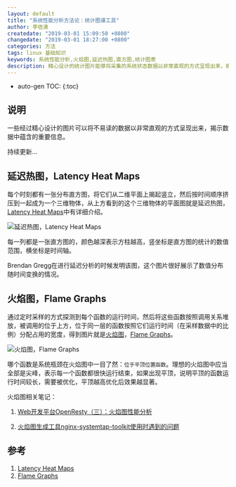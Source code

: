```yaml
---
layout: default
title: "系统性能分析方法论：统计图谱工具"
author: 李佶澳
createdate: "2019-03-01 15:09:50 +0800"
changedate: "2019-03-01 18:27:00 +0800"
categories: 方法
tags: linux 基础知识
keywords: 系统性能分析,火焰图,延迟热图,直方图,统计图表
description: 精心设计的统计图片能够将采集的系统状态数据以非常直观的方式呈现出来，揭示数据中蕴含的重要信息
---
```


* auto-gen TOC:
{:toc}

## 说明

一些经过精心设计的图片可以将不易读的数据以非常直观的方式呈现出来，揭示数据中蕴含的重要信息。

持续更新...

## 延迟热图，Latency Heat Maps

每个时刻都有一张分布直方图，将它们从二维平面上揭起竖立，然后按时间顺序挤压到一起成为一个三维物体，从上方看到的这个三维物体的平面图就是延迟热图，[Latency Heat Maps][1]中有详细介绍。

![延迟热图，Latency Heat Maps](http://www.brendangregg.com/HeatMaps/latency-heatmap.svg)

每一列都是一张直方图的，颜色越深表示方柱越高，竖坐标是直方图的统计的数值范围，横坐标是时间轴。

Brendan Gregg在进行延迟分析的时候发明该图，这个图片很好展示了数值分布随时间变换的情况。

## 火焰图，Flame Graphs

通过定时采样的方式探测到每个函数的运行时间，然后将这些函数按照调用关系堆放，被调用的位于上方，位于同一层的函数按照它们运行时间（在采样数据中的比例）分配占用的宽度，得到图片就是[火焰图][2]，[Flame Graphs][2]。

![火焰图，Flame Graphs](http://www.brendangregg.com/FlameGraphs/cpu-mysql-updated.svg)

哪个函数是系统瓶颈在火焰图中一目了然：`位于平顶位置函数`。理想的火焰图中应当全部是尖峰，表示每一个函数都很快运行结束，如果出现平顶，说明平顶的函数运行时间较长，需要被优化，平顶越高优化后效果越显著。

火焰图相关笔记：

1. [Web开发平台OpenResty（三）：火焰图性能分析](https://www.lijiaocn.com/%E7%BC%96%E7%A8%8B/2018/11/02/openresty-study-03-frame-md.html)

2. [火焰图生成工具nginx-systemtap-toolkit使用时遇到的问题](https://www.lijiaocn.com/%E9%97%AE%E9%A2%98/2018/12/06/nginx-systemtap-toolkit-usage-md.html)

## 参考

1. [Latency Heat Maps][1]
2. [Flame Graphs][2]

[1]: http://www.brendangregg.com/HeatMaps/latency.html "Latency Heat Maps"
[2]: http://www.brendangregg.com/flamegraphs.html "Flame Graphs"
